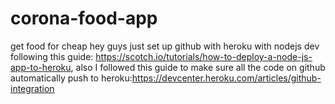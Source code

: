 # corona-food-app
get food for cheap
hey guys just set up github with heroku with nodejs dev following this guide: https://scotch.io/tutorials/how-to-deploy-a-node-js-app-to-heroku, also I followed this guide to make sure all the code on github automatically push to heroku:https://devcenter.heroku.com/articles/github-integration 

